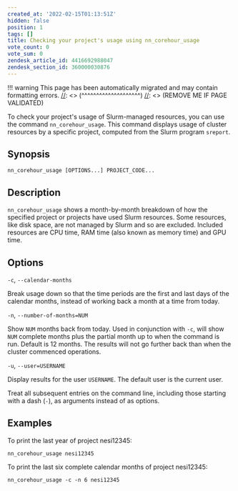 ```yaml
---
created_at: '2022-02-15T01:13:51Z'
hidden: false
position: 1
tags: []
title: Checking your project's usage using nn_corehour_usage
vote_count: 0
vote_sum: 0
zendesk_article_id: 4416692988047
zendesk_section_id: 360000030876
---
```




[//]: <> (REMOVE ME IF PAGE VALIDATED)
[//]: <> (vvvvvvvvvvvvvvvvvvvv)
!!! warning
    This page has been automatically migrated and may contain formatting errors.
[//]: <> (^^^^^^^^^^^^^^^^^^^^)
[//]: <> (REMOVE ME IF PAGE VALIDATED)

To check your project's usage of Slurm-managed resources, you can use
the command `nn_corehour_usage`. This command displays usage of cluster
resources by a specific project, computed from the Slurm program
`sreport`.

## Synopsis

``` sl
nn_corehour_usage [OPTIONS...] PROJECT_CODE...
```

## Description

`nn_corehour_usage` shows a month-by-month breakdown of how the
specified project or projects have used Slurm resources. Some resources,
like disk space, are not managed by Slurm and so are excluded. Included
resources are CPU time, RAM time (also known as memory time) and GPU
time.

## Options

`-c`, `--calendar-months`

Break usage down so that the time periods are the first and last days of
the calendar months, instead
of working back a month at a time from today.

`-n`, `--number-of-months=NUM`

Show `NUM` months back from today. Used in conjunction with `-c`, will
show `NUM` complete months plus the partial month up to when the command
is run. Default is 12 months. The results will not go further back than
when the cluster commenced operations.

`-u`, `--user=USERNAME`

Display results for the user `USERNAME`. The default user is the current
user.



Treat all subsequent entries on the command line, including those
starting with a dash (`-`), as arguments instead of as options.

## Examples

To print the last year of project nesi12345:

``` sl
nn_corehour_usage nesi12345
```

To print the last six complete calendar months of project nesi12345:

``` sl
nn_corehour_usage -c -n 6 nesi12345
```